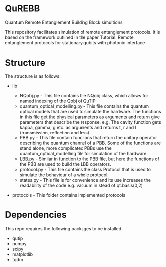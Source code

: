 # QuREBB

Quantum Remote Entanglement Building Block simultions

This repository facilitates simulation of remote entanglement protocols.
It is based on the framework outlined in the paper
Tutorial: Remote entanglement protocols for stationary qubits with photonic interface

# Structure 

The structure is as follows:
- lib
	- NQobj.py - 
	  This file contains the NQobj class, which allows for named indexing of the Qobj of QuTiP
	- quantum_optical_modelling.py - 
	  This file contains the quantum optical models that are used to simulate the hardware.
	  The functions in this file get the physical parameters as arguments and return give parameters that describe the response.
	  e.g. The cavity function gets kappa, gamma, g etc. as arguments and returns t, r and l (transmission, reflection and loss).
	- PBB.py - 
	  This file contain functions that return the unitary operator describing the quantum channel of a PBB.
	  Some of the functions are stand alone, more complicated PBBs use the quantum_optical_modelling file for simulation of the hardware.
	- LBB.py - 
	  Similar in function to the PBB file, but here the functions of the PBB are used to build the LBB operators.
	- protocol.py - 
	  This file contains the class Protocol that is used to simulate the behaviour of a whole protocol.
	- states.py - 
	  This file is for convenience and its use increases the readability of the code e.g. vacuum in stead of qt.basis(0,2)

- protocols - 
	This folder contains implemented protocols 

# Dependencies 

This repo requires the following packages to be installed
- qutip
- numpy
- scipy
- matplotlib
- tqdm
